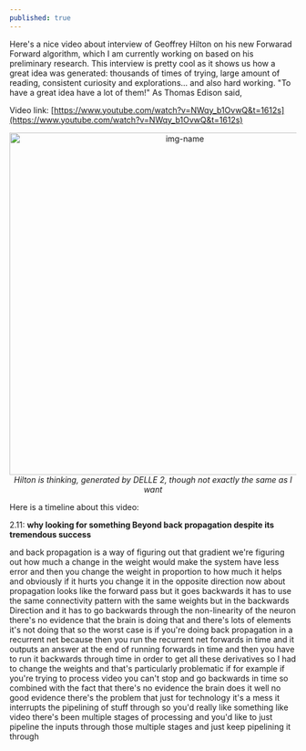 ```yaml
---
published: true
---
```

Here's a nice video about interview of Geoffrey Hilton on his new Forwarad Forward algorithm, which I am currently working on based on his preliminary research. This interview is pretty cool as it shows us how a great idea was generated: thousands of times of trying, large amount of reading, consistent curiosity and explorations... and also hard working. "To have a great idea have a lot of them!" As Thomas Edison said, 

Video link: [https://www.youtube.com/watch?v=NWqy_b1OvwQ&t=1612s](https://www.youtube.com/watch?v=NWqy_b1OvwQ&t=1612s)


<p align="center">
  <img alt="img-name" src="{{ site.baseurl }}/images/Hilton.png" height="auto" width="600">
    <em>Hilton is thinking, generated by DELLE 2, though not exactly the same as I want</em>
</p>

Here is a timeline about this video:

2.11: **why looking for something Beyond back propagation despite its tremendous success** 

and back propagation is a way of
figuring out that gradient we're
figuring out how much a change in the
weight would make the system have less
error and then you change the weight in
proportion to how much it helps and
obviously if it hurts you change it in
the opposite direction
now about propagation
looks like the forward pass but it goes
backwards it has to use the same
connectivity pattern with the same
weights but in the backwards Direction
and it has to go backwards through the
non-linearity of the neuron there's no
evidence that the brain is doing that
and there's lots of elements it's not
doing that
so the worst case is if you're doing
back propagation in a recurrent net
because then you run the recurrent net
forwards in time
and it outputs an answer at the end of
running forwards in time
and then you have to run it backwards
through time
in order to get all these derivatives so
I had to change the weights
and that's particularly problematic if
for example if you're trying to process
video
you can't stop and go backwards in time
so combined with the fact that there's
no evidence the brain does it
well no good evidence
there's the problem that just for
technology it's a mess it interrupts the
pipelining of stuff through so you'd
really like something like video there's
been multiple stages of processing and
you'd like to just pipeline the inputs
through those multiple stages and just
keep pipelining it through



